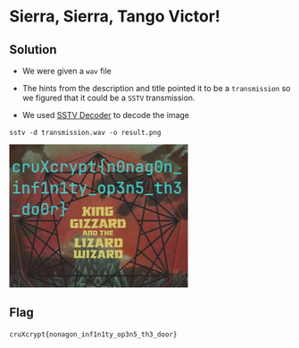 # Sierra, Sierra, Tango Victor!

## Solution

- We were given a `wav` file

- The hints from the description and title pointed it to be a `transmission` so we figured that it could be a `SSTV` transmission.

- We used [SSTV Decoder](https://github.com/colaclanth/sstv) to decode the image

```
sstv -d transmission.wav -o result.png
```

![flag](result.png)

## Flag

```
cruXcrypt{nonagon_inf1n1ty_op3n5_th3_door}
```
